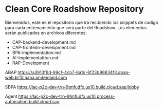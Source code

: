 # Clean Core Roadshow Repository

Bienvenidos, este es el repositorio que irá recibiendo los snippets de codigo para cada entrenamiento que será parte del Roadshow. Los elementos serán publicados en archivos diferentes:

- CAP-backend-development.md
- CAP-frontedn-development.md
- BPA-implementation.md
- AI-Implementattion.md
- RAP-Development


ABAP
https://a3913f6d-99cf-4cb7-8a1d-6f23b86834f3.abap-web.br10.hana.ondemand.com

SBPA
https://lac-p2c-dev-trn-9tmfudfx.us10.build.cloud.sap/lobby

Agent
https://lac-p2c-dev-trn-9tmfudfx.us10.process-automation.build.cloud.sap



